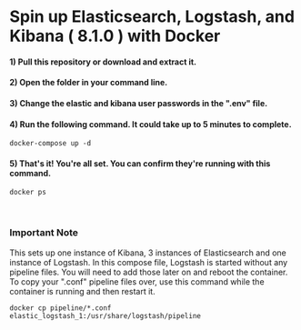 # Spin up Elasticsearch, Logstash, and Kibana ( 8.1.0 ) with Docker
#### 1) Pull this repository or download and extract it.
#### 2) Open the folder in your command line.
#### 3) Change the elastic and kibana user passwords in the ".env" file.
#### 4) Run the following command. It could take up to 5 minutes to complete.
```
docker-compose up -d
```
#### 5) That's it! You're all set. You can confirm they're running with this command.
```
docker ps
```
<br>

### Important Note
This sets up one instance of Kibana, 3 instances of Elasticsearch and one instance of Logstash. In this compose file, Logstash is started without any pipeline files. You will need to add those later on and reboot the container. To copy your ".conf" pipeline files over, use this command while the container is running and then restart it.
```
docker cp pipeline/*.conf elastic_logstash_1:/usr/share/logstash/pipeline
```
